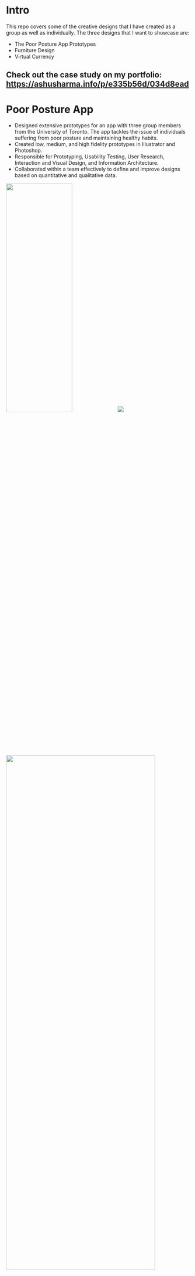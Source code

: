# Intro
This repo covers some of the creative designs that I have created as a group as well as individually. The three designs that I want to showcase are:

- The Poor Posture App Prototypes
- Furniture Design
- Virtual Currency

Check out the case study on my portfolio: https://ashusharma.info/p/e335b56d/034d8ead
---

# Poor Posture App
- Designed extensive prototypes for an app with three group members from the
University of Toronto. The app tackles the issue of individuals suffering from poor
posture and maintaining healthy habits.
- Created low, medium, and high fidelity prototypes in Illustrator and Photoshop.
- Responsible for Prototyping, Usability Testing, User Research, Interaction and
Visual Design, and Information Architecture.
- Collaborated within a team effectively to define and improve designs based on
quantitative and qualitative data.

<img src="poor_posture_app_designs/main-menu.png" width="60%" height="40%">
<img src="poor_posture_app_designs/changes-main-menu.png">
<img src="poor_posture_app_designs/posture-reminder.png" width="90%" height="60%">
<img src="poor_posture_app_designs/timer-design.png" width="60%" height="60%">
<img src="poor_posture_app_designs/urgent-notifications.png" width="60%" height="60%">
<img src="poor_posture_app_designs/settings-menu.png" width="70%" height="60%">







----
# Furniture Design
- This is one of my designs that I created using Illustrator. It consisted of finding a solution for the lack of comfort and space regarding furniture in hospitals. I completed user research, conceptualized prototypes using visualization skills, and generated an innovative solution in redesigning the furniture using creative methods and design theory.
- One of the observations I have made in a hospital is that visitors are unable to sit comfortably on a single sofa which is only available for one person. Visitors usually stay for a long period of time when visiting patients and they are forced to sit in a small space or stand up with other visitors. It is also difficult for them to sit next to a patient on a bed because there isn’t enough space available.

<img src="sofa_design.png" width="100%" height="100%">

----

# Virtual Currency Design

- This project was created using Photoshop and Illustrator to conceptualize the design of a virtual currency that plays a role in a fictional world. It involved analyzing case studies of design practitioners, creatively expressing ideas, and researching topics regarding digital currencies.

<img src="virtual_currency.png" width="80%" height="80%">
